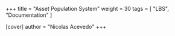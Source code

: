 +++
title = "Asset Population System"
weight = 30
tags = [ "LBS", "Documentation" ]

[cover]
author = "Nicolas Acevedo"
+++
